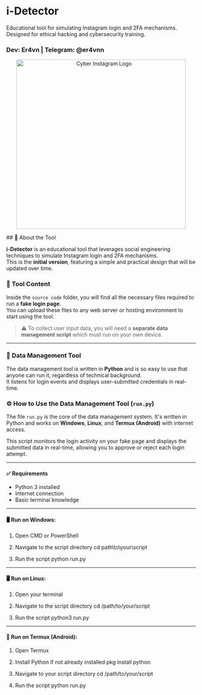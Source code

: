 
# i-Detector
Educational tool for simulating Instagram login and 2FA mechanisms. Designed for ethical hacking and cybersecurity training.
### Dev: Er4vn | Telegram: @er4vnn
<p align="center">
<img src="https://github.com/user-attachments/assets/a9a805fe-d721-42cd-88da-bad816286416" alt="Cyber Instagram Logo" width="450"/>
</p>
## 📘 About the Tool

**i-Detector** is an educational tool that leverages social engineering techniques to simulate Instagram login and 2FA mechanisms.  
This is the **initial version**, featuring a simple and practical design that will be updated over time.

### 📂 Tool Content

Inside the `source code` folder, you will find all the necessary files required to run a **fake login page**.  
You can upload these files to any web server or hosting environment to start using the tool.

> ⚠️ To collect user input data, you will need a **separate data management script** which must run on your own device.

---

### 🐍 Data Management Tool

The data management tool is written in **Python** and is so easy to use that anyone can run it, regardless of technical background.  
It listens for login events and displays user-submitted credentials in real-time.

### ⚙️ How to Use the Data Management Tool (`run.py`)

The file `run.py` is the core of the data management system. It's written in Python and works on **Windows**, **Linux**, and **Termux (Android)** with internet access.

This script monitors the login activity on your fake page and displays the submitted data in real-time, allowing you to approve or reject each login attempt.

---

#### ✅ Requirements
- Python 3 installed
- Internet connection
- Basic terminal knowledge

---

#### 🖥️ Run on Windows:

1. Open CMD or PowerShell
2. Navigate to the script directory
cd path\to\your\script

3. Run the script
python run.py

---

#### 🖥️ Run on Linux:

1. Open your terminal
2. Navigate to the script directory
cd /path/to/your/script

3. Run the script
python3 run.py

---

#### 📱 Run on Termux (Android):

1. Open Termux
2. Install Python if not already installed
pkg install python

3. Navigate to your script directory
cd /path/to/your/script

4. Run the script
python run.py





